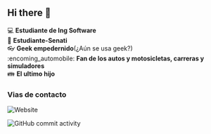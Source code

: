## Hi there 👋

:computer: **Estudiante de Ing Software**  
:pencil: **Estudiante-Senati**  
:eyeglasses: **Geek empedernido**(¿Aún se usa geek?)  
:encoming_automobile: **Fan de los autos y motosicletas, carreras y simuladores**  
:family: **El ultimo hijo**  


### Vias de contacto

![Website](https://img.shields.io/badge/ronaldo.com-up-green?style-for-the-badge)

![GitHub commit activity](https://img.shields.io/github/commit-activity/y/RonaldoChambillaRojas/RonaldoChambillaRojas)
